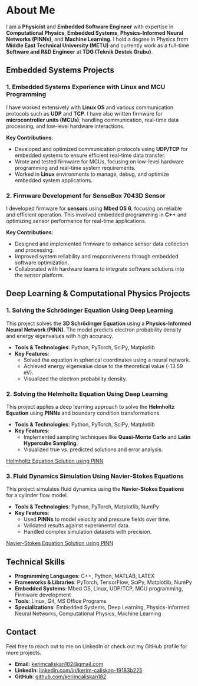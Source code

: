 # About Me
I am a **Physicist** and **Embedded Software Engineer** with expertise in **Computational Physics**, **Embedded Systems**, **Physics-Informed Neural Networks (PINNs)**, and **Machine Learning**. I hold a degree in Physics from **Middle East Technical University (METU)** and currently work as a full-time **Software and R&D Engineer** at **TDG (Teknik Destek Grubu)**.

## Embedded Systems Projects

### 1. Embedded Systems Experience with Linux and MCU Programming
I have worked extensively with **Linux OS** and various communication protocols such as **UDP** and **TCP**. I have also written firmware for **microcontroller units (MCUs)**, handling communication, real-time data processing, and low-level hardware interactions.

**Key Contributions**:
- Developed and optimized communication protocols using **UDP/TCP** for embedded systems to ensure efficient real-time data transfer.
- Wrote and tested firmware for MCUs, focusing on low-level hardware programming and real-time system requirements.
- Worked in **Linux** environments to manage, debug, and optimize embedded system applications.

### 2. Firmware Development for SenseBox 7043D Sensor
I developed firmware for **sensors** using **Mbed OS 6**, focusing on reliable and efficient operation. This involved embedded programming in **C++** and optimizing sensor performance for real-time applications.

**Key Contributions**:
- Designed and implemented firmware to enhance sensor data collection and processing.
- Improved system reliability and responsiveness through embedded software optimization.
- Collaborated with hardware teams to integrate software solutions into the sensor platform.

## Deep Learning & Computational Physics Projects

### 1. Solving the Schrödinger Equation Using Deep Learning
This project solves the **3D Schrödinger Equation** using a **Physics-Informed Neural Network (PINN)**. The model predicts electron probability density and energy eigenvalues with high accuracy.

- **Tools & Technologies**: Python, PyTorch, SciPy, Matplotlib
- **Key Features**:
  - Solved the equation in spherical coordinates using a neural network.
  - Achieved energy eigenvalue close to the theoretical value (-13.59 eV).
  - Visualized the electron probability density.


### 2. Solving the Helmholtz Equation Using Deep Learning
This project applies a deep learning approach to solve the **Helmholtz Equation** using **PINNs** and boundary condition transformations.

- **Tools & Technologies**: Python, PyTorch, SciPy, Matplotlib
- **Key Features**:
  - Implemented sampling techniques like **Quasi-Monte Carlo** and **Latin Hypercube Sampling**.
  - Visualized true vs. predicted solutions and error analysis.

[Helmholtz Equation Solution using PINN](https://github.com/kerimcaliskan182/Helmholtz-eq-soln-PINN)

### 3. Fluid Dynamics Simulation Using Navier-Stokes Equations
This project simulates fluid dynamics using the **Navier-Stokes Equations** for a cylinder flow model.

- **Tools & Technologies**: Python, PyTorch, Matplotlib, NumPy
- **Key Features**:
  - Used **PINNs** to model velocity and pressure fields over time.
  - Validated results against experimental data.
  - Handled complex simulation datasets with precision.

[Navier-Stokes Equation Solution using PINN](https://github.com/kerimcaliskan182/NavierStokesEqSolnWithPINN)

## Technical Skills

- **Programming Languages**: C++, Python, MATLAB, LATEX
- **Frameworks & Libraries**: PyTorch, TensorFlow, SciPy, Matplotlib, NumPy
- **Embedded Systems**: Mbed OS, Linux, UDP/TCP, MCU programming, Firmware development
- **Tools**: Linux, Git, MS Office Programs
- **Specializations**: Embedded Systems, Deep Learning, Physics-Informed Neural Networks, Computational Physics, Machine Learning

## Contact

Feel free to reach out to me on LinkedIn or check out my GitHub profile for more projects.

- **Email**: [kerimcaliskan182@gmail.com](mailto:kerimcaliskan182@gmail.com)
- **LinkedIn**: [linkedin.com/in/kerim-caliskan-19183b225](https://linkedin.com/in/kerim-caliskan-19183b225)
- **GitHub**: [github.com/kerimcaliskan182](https://github.com/kerimcaliskan182)
